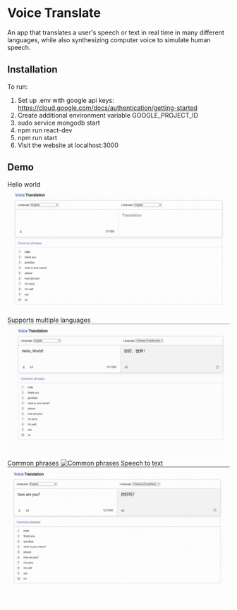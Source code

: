 # Voice Translate
An app that translates a user's speech or text in real time in many different languages, while also synthesizing computer voice to simulate human speech.  
## Installation
To run:  
1. Set up .env with google api keys: https://cloud.google.com/docs/authentication/getting-started  
2. Create additional environment variable GOOGLE_PROJECT_ID  
3. sudo service mongodb start  
4. npm run react-dev  
5. npm run start  
6. Visit the website at localhost:3000
## Demo
Hello world
<img src="/readme_pictures/voice%20translation%201.gif?raw=true" alt="Hello world">
Supports multiple languages
<img src="/readme_pictures/voice%20translation%202.gif?raw=true" alt="Supports multiple languages">
Common phrases
<img src="/readme_pictures/voice%20translation%203.gif?raw=true" alt="Common phrases">
Speech to text
<img src="/readme_pictures/voice%20translation%204.gif?raw=true" alt="Speech to text">
